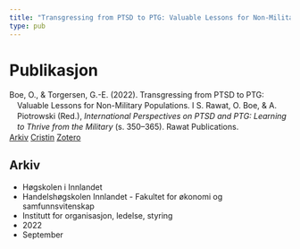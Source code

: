 ```yaml
---
title: "Transgressing from PTSD to PTG: Valuable Lessons for Non-Military Populations"
type: pub
---
```

<h1>Publikasjon</h1>
<article id="csl-bib-container-D2CYP24A" class="csl-bib-container">
  <div class="csl-bib-body" style="line-height: 1.35; padding-left: 1em; text-indent:-1em;">
  <div class="csl-entry">Boe, O., &amp; Torgersen, G.-E. (2022). Transgressing from PTSD to PTG: Valuable Lessons for Non-Military Populations. I S. Rawat, O. Boe, &amp; A. Piotrowski (Red.), <i>International Perspectives on PTSD and PTG: Learning to Thrive from the Military</i> (s. 350&#x2013;365). Rawat Publications.</div>
</div>
  <div class="csl-bib-buttons">
    <a href="#taxonomy-article-D2CYP24A" class="csl-bib-button">Arkiv</a>
    <a href="https://app.cristin.no/results/show.jsf?id=2055081" alt="Cristin URL" class="csl-bib-button">Cristin</a>
    <a href="http://zotero.org/groups/5022929/items/D2CYP24A" alt="Zotero URL" class="csl-bib-button">Zotero</a>
  </div>
  <div id="csl-bib-meta-container-D2CYP24A"></div>
</article>
<div id="csl-bib-meta-D2CYP24A" class="csl-bib-meta">
  <article id="taxonomy-article-D2CYP24A" class="taxonomy-article">
    <h1>Arkiv</h1>
    <ul>
      <li>Høgskolen i Innlandet</li>
      <li>Handelshøgskolen Innlandet - Fakultet for økonomi og samfunnsvitenskap</li>
      <li>Institutt for organisasjon, ledelse, styring</li>
      <li>2022</li>
      <li>September</li>
    </ul>
  </article>
</div>
